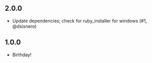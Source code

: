 ## 2.0.0
* Update dependencies; check for ruby_installer for windows (#1, @dsisnero)

## 1.0.0
* Birthday!

